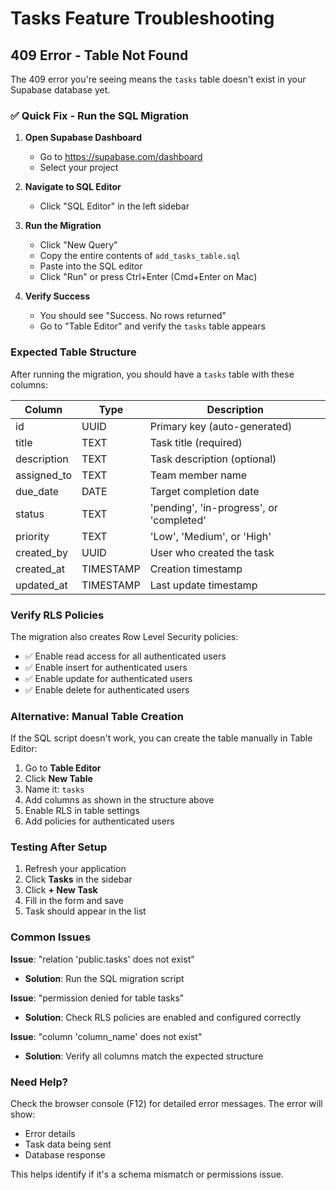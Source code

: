 # Tasks Feature Troubleshooting

## 409 Error - Table Not Found

The 409 error you're seeing means the `tasks` table doesn't exist in your Supabase database yet.

### ✅ Quick Fix - Run the SQL Migration

1. **Open Supabase Dashboard**
   - Go to https://supabase.com/dashboard
   - Select your project

2. **Navigate to SQL Editor**
   - Click "SQL Editor" in the left sidebar

3. **Run the Migration**
   - Click "New Query"
   - Copy the entire contents of `add_tasks_table.sql`
   - Paste into the SQL editor
   - Click "Run" or press Ctrl+Enter (Cmd+Enter on Mac)

4. **Verify Success**
   - You should see "Success. No rows returned"
   - Go to "Table Editor" and verify the `tasks` table appears

### Expected Table Structure

After running the migration, you should have a `tasks` table with these columns:

| Column | Type | Description |
|--------|------|-------------|
| id | UUID | Primary key (auto-generated) |
| title | TEXT | Task title (required) |
| description | TEXT | Task description (optional) |
| assigned_to | TEXT | Team member name |
| due_date | DATE | Target completion date |
| status | TEXT | 'pending', 'in-progress', or 'completed' |
| priority | TEXT | 'Low', 'Medium', or 'High' |
| created_by | UUID | User who created the task |
| created_at | TIMESTAMP | Creation timestamp |
| updated_at | TIMESTAMP | Last update timestamp |

### Verify RLS Policies

The migration also creates Row Level Security policies:
- ✅ Enable read access for all authenticated users
- ✅ Enable insert for authenticated users
- ✅ Enable update for authenticated users
- ✅ Enable delete for authenticated users

### Alternative: Manual Table Creation

If the SQL script doesn't work, you can create the table manually in Table Editor:

1. Go to **Table Editor**
2. Click **New Table**
3. Name it: `tasks`
4. Add columns as shown in the structure above
5. Enable RLS in table settings
6. Add policies for authenticated users

### Testing After Setup

1. Refresh your application
2. Click **Tasks** in the sidebar
3. Click **+ New Task**
4. Fill in the form and save
5. Task should appear in the list

### Common Issues

**Issue**: "relation 'public.tasks' does not exist"
- **Solution**: Run the SQL migration script

**Issue**: "permission denied for table tasks"
- **Solution**: Check RLS policies are enabled and configured correctly

**Issue**: "column 'column_name' does not exist"
- **Solution**: Verify all columns match the expected structure

### Need Help?

Check the browser console (F12) for detailed error messages. The error will show:
- Error details
- Task data being sent
- Database response

This helps identify if it's a schema mismatch or permissions issue.
